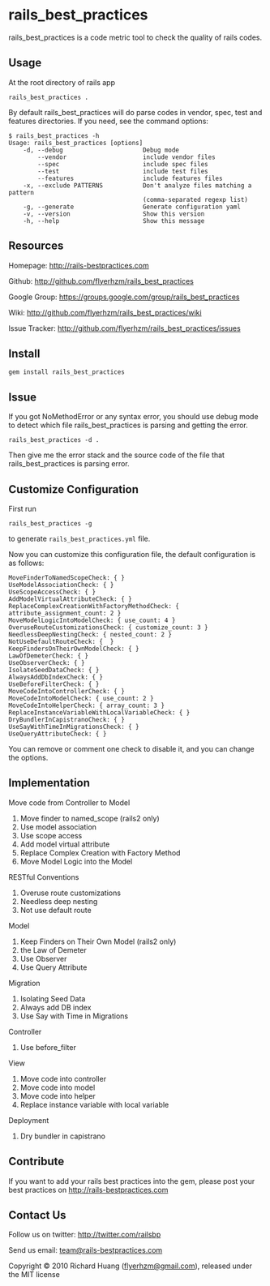 rails_best_practices
====================

rails_best_practices is a code metric tool to check the quality of rails codes.

Usage
-----

At the root directory of rails app

    rails_best_practices .

By default rails_best_practices will do parse codes in vendor, spec, test and features directories. If you need, see the command options:

    $ rails_best_practices -h
    Usage: rails_best_practices [options]
        -d, --debug                      Debug mode
            --vendor                     include vendor files
            --spec                       include spec files
            --test                       include test files
            --features                   include features files
        -x, --exclude PATTERNS           Don't analyze files matching a pattern
                                         (comma-separated regexp list)
        -g, --generate                   Generate configuration yaml
        -v, --version                    Show this version
        -h, --help                       Show this message

Resources
---------

Homepage: <http://rails-bestpractices.com>

Github: <http://github.com/flyerhzm/rails_best_practices>

Google Group: <https://groups.google.com/group/rails_best_practices>

Wiki: <http://github.com/flyerhzm/rails_best_practices/wiki>

Issue Tracker: <http://github.com/flyerhzm/rails_best_practices/issues>

Install
-------

    gem install rails_best_practices

Issue
-----

If you got NoMethodError or any syntax error, you should use debug mode to detect which file rails_best_practices is parsing and getting the error.

    rails_best_practices -d .

Then give me the error stack and the source code of the file that rails_best_practices is parsing error.

Customize Configuration
-----------------------

First run

    rails_best_practices -g

to generate <code>rails_best_practices.yml</code> file.

Now you can customize this configuration file, the default configuration is as follows:

    MoveFinderToNamedScopeCheck: { }
    UseModelAssociationCheck: { }
    UseScopeAccessCheck: { }
    AddModelVirtualAttributeCheck: { }
    ReplaceComplexCreationWithFactoryMethodCheck: { attribute_assignment_count: 2 }
    MoveModelLogicIntoModelCheck: { use_count: 4 }
    OveruseRouteCustomizationsCheck: { customize_count: 3 }
    NeedlessDeepNestingCheck: { nested_count: 2 }
    NotUseDefaultRouteCheck: {  }
    KeepFindersOnTheirOwnModelCheck: { }
    LawOfDemeterCheck: { }
    UseObserverCheck: { }
    IsolateSeedDataCheck: { }
    AlwaysAddDbIndexCheck: { }
    UseBeforeFilterCheck: { }
    MoveCodeIntoControllerCheck: { }
    MoveCodeIntoModelCheck: { use_count: 2 }
    MoveCodeIntoHelperCheck: { array_count: 3 }
    ReplaceInstanceVariableWithLocalVariableCheck: { }
    DryBundlerInCapistranoCheck: { }
    UseSayWithTimeInMigrationsCheck: { }
    UseQueryAttributeCheck: { }

You can remove or comment one check to disable it, and you can change the options.

Implementation
--------------

Move code from Controller to Model

1. Move finder to named_scope (rails2 only)
2. Use model association
3. Use scope access
4. Add model virtual attribute
5. Replace Complex Creation with Factory Method
6. Move Model Logic into the Model

RESTful Conventions

1. Overuse route customizations
2. Needless deep nesting
3. Not use default route

Model

1. Keep Finders on Their Own Model (rails2 only)
2. the Law of Demeter
3. Use Observer
4. Use Query Attribute

Migration

1. Isolating Seed Data
2. Always add DB index
3. Use Say with Time in Migrations

Controller

1. Use before_filter

View

1. Move code into controller
2. Move code into model
3. Move code into helper
4. Replace instance variable with local variable

Deployment

1. Dry bundler in capistrano

Contribute
----------

If you want to add your rails best practices into the gem, please post your best practices on <http://rails-bestpractices.com>

Contact Us
----------

Follow us on twitter: <http://twitter.com/railsbp>

Send us email: <team@rails-bestpractices.com>


Copyright © 2010 Richard Huang (flyerhzm@gmail.com), released under the MIT license

